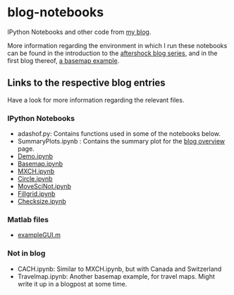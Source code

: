 # blog-notebooks

IPython Notebooks and other code from [my blog](http://werthmuller.org/blog).

More information regarding the environment in which I run these notebooks can
be found in the introduction to the
[aftershock blog series](http://werthmuller.org/blog/2014/aftershock), and
in the first blog thereof,
[a basemap example](http://werthmuller.org/blog/2014/basemap).

## Links to the respective blog entries
Have a look for more information regarding the relevant files.

### IPython Notebooks

- adashof.py: Contains functions used in some of the notebooks below.
- SummaryPlots.ipynb : Contains the summary plot for the [blog overview](http://werthmuller.org/blog) page.
- [Demo.ipynb](http://werthmuller.org/blog/2014/how-built)
- [Basemap.ipynb](http://werthmuller.org/blog/2014/basemap)
- [MXCH.ipynb](http://werthmuller.org/blog/2014/basemap)
- [Circle.ipynb](http://werthmuller.org/blog/2014/circle)
- [MoveSciNot.ipynb](http://werthmuller.org/blog/2014/move-scientific-notation)
- [Fillgrid.ipynb](http://werthmuller.org/blog/2014/fillgrid)
- [Checksize.ipynb](http://werthmuller.org/blog/2014/checksize)


### Matlab files

- [exampleGUI.m](http://werthmuller.org/blog/2014/matlab-gui-example)

### Not in blog

- CACH.ipynb: Similar to MXCH.ipynb, but with Canada and Switzerland
- Travelmap.ipynb: Another basemap example, for travel maps. Might write it up in a blogpost at some time.




